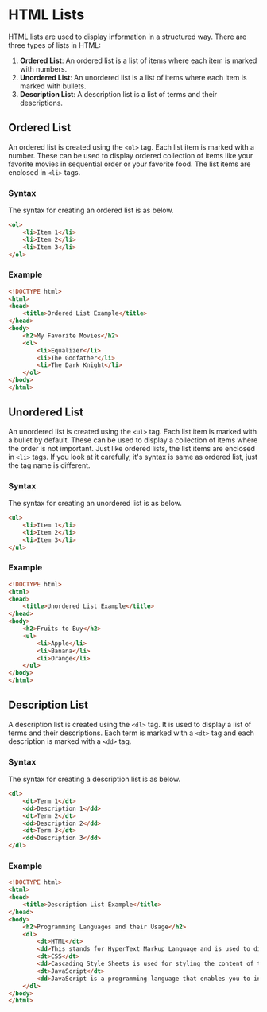 # HTML Lists

HTML lists are used to display information in a structured way. There are three types of lists in HTML:

1. **Ordered List**: An ordered list is a list of items where each item is marked with numbers.
2. **Unordered List**: An unordered list is a list of items where each item is marked with bullets.
3. **Description List**: A description list is a list of terms and their descriptions.

## Ordered List

An ordered list is created using the `<ol>` tag. Each list item is marked with a number. These can be used to display ordered collection of items like your favorite movies in sequential order or your favorite food. The list items are enclosed in `<li>` tags.

### Syntax

The syntax for creating an ordered list is as below.

```html
<ol>
    <li>Item 1</li>
    <li>Item 2</li>
    <li>Item 3</li>
</ol>
```

### Example

```html
<!DOCTYPE html>
<html>
<head>
    <title>Ordered List Example</title>
</head>
<body>
    <h2>My Favorite Movies</h2>
    <ol>
        <li>Equalizer</li>
        <li>The Godfather</li>
        <li>The Dark Knight</li>
    </ol>
</body>
</html>
```

## Unordered List

An unordered list is created using the `<ul>` tag. Each list item is marked with a bullet by default. These can be used to display a collection of items where the order is not important. Just like ordered lists, the list items are enclosed in `<li>` tags. If you look at it carefully, it's syntax is same as ordered list, just the tag name is different.

### Syntax

The syntax for creating an unordered list is as below.

```html
<ul>
    <li>Item 1</li>
    <li>Item 2</li>
    <li>Item 3</li>
</ul>
```

### Example

```html
<!DOCTYPE html>
<html>
<head>
    <title>Unordered List Example</title>
</head>
<body>
    <h2>Fruits to Buy</h2>
    <ul>
        <li>Apple</li>
        <li>Banana</li>
        <li>Orange</li>
    </ul>
</body>
</html>
```

## Description List

A description list is created using the `<dl>` tag. It is used to display a list of terms and their descriptions. Each term is marked with a `<dt>` tag and each description is marked with a `<dd>` tag.

### Syntax

The syntax for creating a description list is as below.

```html
<dl>
    <dt>Term 1</dt>
    <dd>Description 1</dd>
    <dt>Term 2</dt>
    <dd>Description 2</dd>
    <dt>Term 3</dt>
    <dd>Description 3</dd>
</dl>
```

### Example

```html
<!DOCTYPE html>
<html>
<head>
    <title>Description List Example</title>
</head>
<body>
    <h2>Programming Languages and their Usage</h2>
    <dl>
        <dt>HTML</dt>
        <dd>This stands for HyperText Markup Language and is used to display content on the web.</dd>
        <dt>CSS</dt>
        <dd>Cascading Style Sheets is used for styling the content of the web.</dd>
        <dt>JavaScript</dt>
        <dd>JavaScript is a programming language that enables you to interact with web pages.</dd>
    </dl>
</body>
</html>
```